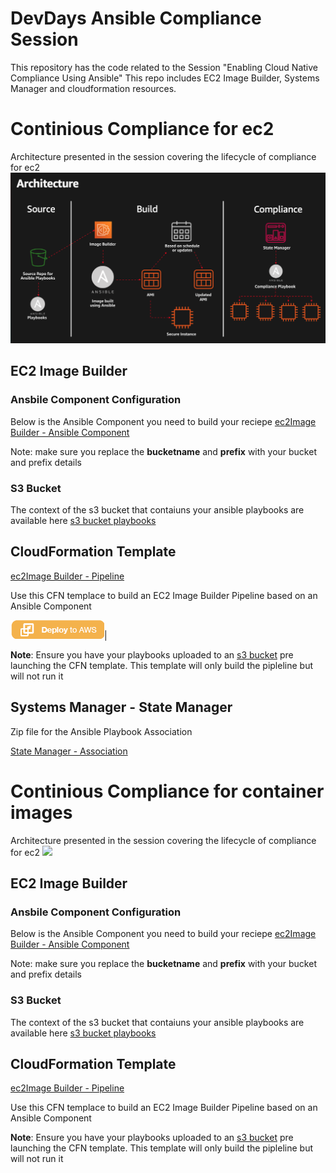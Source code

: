 # DevDays Ansible Compliance Session
This repository has the code related to the Session "Enabling Cloud Native Compliance Using Ansible"
This repo includes EC2 Image Builder, Systems Manager and cloudformation resources.



# Continious Compliance for ec2
Architecture presented in the session covering the lifecycle of compliance for ec2
![](architecture.png)

## EC2 Image Builder

### Ansbile Component Configuration
Below is the Ansible Component you need to build your reciepe
[ec2Image Builder - Ansible Component](/imagebuilder/ec2-ansiblecomponent.yml)

Note: make sure you replace the **bucketname** and **prefix** with your bucket and prefix details

### S3 Bucket
The context of the s3 bucket that contaiuns your ansible playbooks are available here [s3 bucket playbooks](/s3bucket/ec2)


## CloudFormation Template
[ec2Image Builder - Pipeline](/cloudformation/ec2imagebuilderpipeline.yaml)

Use this CFN templace to build an EC2 Image Builder Pipeline based on an Ansible Component

[![Deploy Continious Compliance for ec2 with CloudFormation](images/deploy-to-aws.png)](https://console.aws.amazon.com/cloudformation/home?region=us-east-1#/stacks/new?stackName=EngagementMeter&templateURL=https://solution-builders-us-east-1.s3.us-east-1.amazonaws.com/amazon-rekognition-engagement-meter/latest/main.template)|

**Note**: Ensure you have your playbooks uploaded to an [s3 bucket](/s3bucket/ec2) pre launching the CFN template. This template will only build the pipleline but will not run it

## Systems Manager - State Manager

Zip file for the Ansible Playbook Association

[State Manager - Association](/statemanager/automation.zip)

# Continious Compliance for container images
Architecture presented in the session covering the lifecycle of compliance for ec2
![](architecture-container.png)

## EC2 Image Builder

### Ansbile Component Configuration
Below is the Ansible Component you need to build your reciepe
[ec2Image Builder - Ansible Component](/imagebuilder/container-ansible-component.yaml)

Note: make sure you replace the **bucketname** and **prefix** with your bucket and prefix details

### S3 Bucket
The context of the s3 bucket that contaiuns your ansible playbooks are available here [s3 bucket playbooks](/s3bucket/container)


## CloudFormation Template
[ec2Image Builder - Pipeline](/cloudformation/ansible-container.yaml)

Use this CFN templace to build an EC2 Image Builder Pipeline based on an Ansible Component

**Note**: Ensure you have your playbooks uploaded to an [s3 bucket](/s3bucket/container) pre launching the CFN template. This template will only build the pipleline but will not run it
